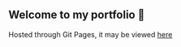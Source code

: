 ## Welcome to my portfolio 👋

Hosted through Git Pages, it may be viewed [here](https://mpityo.github.io/matt-pityo-portfolio/)